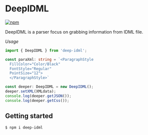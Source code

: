 # DeepIDML

[![npm](https://img.shields.io/npm/v/deep-idml.svg)](https://www.npmjs.com/package/deep-idml)

DeepIDML is a parser focus on grabbing information from IDML file.

*Usage*
```ts
import { DeepIDML } from 'deep-idml';

const paraXml: string = `<ParagraphStyle 
  FillColor="Color/Black" 
  FontStyle="Regular" 
  PointSize="12"> 
  </ParagraphStyle>`

const deeper: DeepIDML = new DeepIDML();
deeper.setXML(XMLdata);
console.log(deeper.getJSON());
console.log(deeper.getCss());

```

## Getting started

```sh
$ npm i deep-idml
```